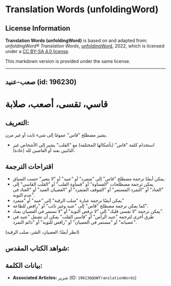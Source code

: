 # Translation Words (unfoldingWord)

## License Information

**Translation Words (unfoldingWord)** is based on and adapted from: _unfoldingWord® Translation Words_, [unfoldingWord](https://unfoldingword.org/utw), 2022, which is licensed under a [CC BY-SA 4.0 license](https://creativecommons.org/licenses/by-sa/4.0/legalcode.en).

This markdown version is provided under the same license.



--------------------------------

## صعب-عنيد (id: 196230)

قاسي، تقسى، أصعب، صلابة
=======================

التعريف:
--------

يشير مصطلح "قاس" عمومًا إلى شيء ثابت أو غير مرن.

* استخدام كلمة "قاس" (بأشكالها المختلفة) مع "القلب" يشير إلى الأشخاص غير التائبين بعند أو العاصين لله (عادة).

اقتراحات الترجمة
----------------

* يمكن أيضًا ترجمة مصطلح "قاس" إلى "متمرد" أو "عنيد" أو "لا يتغير" حسب السياق.
* يمكن ترجمة مصطلحات "القساوة" أو "قساوة القلب" أو "القلب القاسي" إلى "العناد" أو "التمرد المستمر" أو "الموقف المتمرد" أو "العصيان العنيد" أو "العناد في عدم التوبة".
* يمكن أيضًا ترجمة عبارة "صلب الرقبة" إلى "عنيد" أو "متمرد"
* كما يمكن ترجمة مصطلح "قاس" إلى "عنيد وغير تائب" أو "رافض للطاعة".
* يمكن ترجمة "لا تقسي قلبك" إلى "لا ترفض التوبة" أو "لا تستمر في العصيان بعناد".
* طرق أخرى لترجمة "عنيد الرأس" أو "قاسي القلب" يمكن أن تشمل "عنيد في عصيانه" أو "مستمر في العصيان" أو "رافض للتوبة" أو "دائم التمرد".

(انظر أيضًا: العصيان، الشر، صلب الرقبة)

شواهد الكتاب المقدس:
--------------------

بيانات الكلمة:
--------------

* **Associated Articles:** شرير (ID: `196136@UWTranslationWords`)

